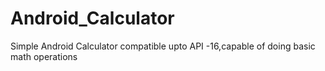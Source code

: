 # Android_Calculator
Simple Android Calculator compatible upto API -16,capable of doing basic math operations
